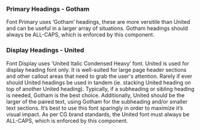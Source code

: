 ### Primary Headings - Gotham
Font Primary uses ‘Gotham’ headings, these are more versitile than United and can be useful in a larger array of situations. Gotham headings should always be ALL-CAPS, which is enforced by this component.

### Display Headings - United
Font Display uses ‘United Italic Condensed Heavy’ font. United is used for display heading font only. It is well-suited for large page header sections and other callout areas that need to grab the user's attention. Rarely if ever should United headings be used in tandem (ie. stacking United heading on top of another United heading). Typically, if a subheading or sibling heading is needed, Gotham is the best choice. Additionally, United should be the larger of the paired text, using Gotham for the subheading and/or smaller text sections. It’s best to use this font sparingly in order to maximize it’s visual impact. As per CG brand standards, the United font must always be ALL-CAPS, which is enforced by this component.